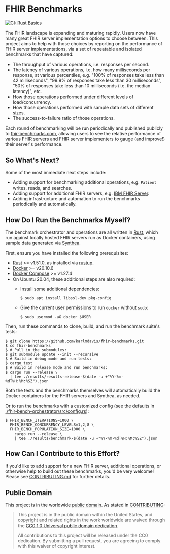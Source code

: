 # FHIR Benchmarks

[![CI: Rust Basics](https://github.com/karlmdavis/fhir-benchmarks/workflows/CI%3A%20Rust%20Basics/badge.svg)](./workflows/rust_basics.yml)

The FHIR landscape is expanding and maturing rapidly.
Users now have many great FHIR server implementation options to choose between.
This project aims to help with those choices by
  reporting on the performance of FHIR server implementations,
  via a set of repeatable and isolated benchmarks that have captured:

* The throughput of various operations,
    i.e. responses per second.
* The latency of various operations,
    i.e. how many milliseconds per response,
    at various percentiles,
    e.g. "100% of responses take less than 42 milliseconds",
    "99.9% of responses take less than 30 milliseconds",
    "50% of responses take less than 10 milliseconds (i.e. the median latency)",
    etc.
* How those operations performed under different levels of load/concurrency.
* How those operations performed with sample data sets of different sizes.
* The success-to-failure ratio of those operations.

Each round of benchmarking will be run periodically and published publicly
  to [fhir-benchmarks.com](https://fhir-benchmarks.com/),
  allowing users to see the relative performance of various FHIR servers
  and FHIR server implementers to gauge (and improve!) their server's performance.


## So What's Next?

Some of the most immediate next steps include:

* Adding support for benchmarking additional operations, e.g. `Patient` writes, reads, and searches.
* Adding support for additional FHIR servers, e.g. [IBM FHIR Server](https://ibm.github.io/FHIR/).
* Adding infrastructure and automation to run the benchmarks periodically and automatically.


## How Do I Run the Benchmarks Myself?

The benchmark orchestrator and operations are all written in [Rust](https://www.rust-lang.org/),
  which run against locally hosted FHIR servers run as Docker containers,
  using sample data generated via [Synthea](https://synthetichealth.github.io/synthea/).

First, ensure you have installed the following prerequisites:

* [Rust](https://www.rust-lang.org/) >= v1.51.0, as installed via [rustup](https://www.rust-lang.org/learn/get-started).
* [Docker](https://www.docker.com/) >= v20.10.6
* [Docker Compose](https://docs.docker.com/compose/) >= v1.27.4
* On Ubuntu 20.04, these additional steps are also required:
    * Install some additional dependencies:

        ```
        $ sudo apt install libssl-dev pkg-config
        ```

    * Give the current user permissions to run `docker` without `sudo`:

        ```
        $ sudo usermod -aG docker $USER
        ```

Then, run these commands to clone, build, and run the benchmark suite's tests:

```shell
$ git clone https://github.com/karlmdavis/fhir-benchmarks.git
$ cd fhir-benchmarks
$ # Pull in the submodules:
$ git submodule update --init --recursive
$ # Build in debug mode and run tests:
$ cargo test
$ # Build in release mode and run benchmarks:
$ cargo run --release \
  | tee ./results/results-release-$(date -u +"%Y-%m-%dT%H:%M:%SZ").json
```

Both the tests and the benchmarks themselves will automatically build the Docker containers for the FHIR servers and Synthea, as needed.

Or to run the benchmarks with a customized config (see the defaults in [./fhir-bench-orchestrator/src/config.rs](./fhir-bench-orchestrator/src/config.rs)):

```shell
$ FHIR_BENCH_ITERATIONS=1000 \
  FHIR_BENCH_CONCURRENCY_LEVELS=1,2,8 \
  FHIR_BENCH_POPULATION_SIZE=1000 \
    cargo run --release \
    | tee ./results/benchmark-$(date -u +"%Y-%m-%dT%H:%M:%SZ").json
```


## How Can I Contribute to this Effort?

If you'd like to add support for a new FHIR server, additional operations,
  or otherwise help to build out these benchmarks,
  you'd be very welcome!
Please see [CONTRIBUTING.md](./CONTRIBUTING.md) for further details.


## Public Domain

This project is in the worldwide [public domain](LICENSE.md).
As stated in [CONTRIBUTING](CONTRIBUTING.md):

> This project is in the public domain within the United States,
>   and copyright and related rights in the work worldwide are waived through the
>   [CC0 1.0 Universal public domain dedication](https://creativecommons.org/publicdomain/zero/1.0/).
>
> All contributions to this project will be released under the CC0 dedication.
> By submitting a pull request,
>   you are agreeing to comply with this waiver of copyright interest.